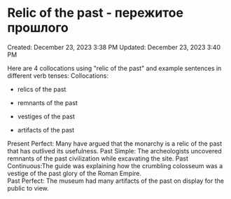 # Relic of the past - пережитое прошлого

Created: December 23, 2023 3:38 PM
Updated: December 23, 2023 3:40 PM

Here are 4 collocations using "relic of the past" and example sentences in different verb tenses:
Collocations:
- relics of the past

- remnants of the past 

- vestiges of the past

- artifacts of the past

Present Perfect: Many have argued that the monarchy is a relic of the past that has outlived its usefulness.
Past Simple:  The archeologists uncovered remnants of the past civilization while excavating the site.
Past Continuous:The guide was explaining how the crumbling colosseum was a vestige of the past glory of the Roman Empire.  
Past Perfect: The museum had many artifacts of the past on display for the public to view.